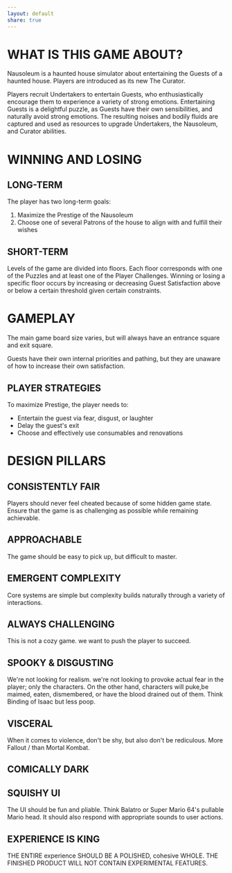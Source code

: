 ```yaml
---
layout: default
share: true
---
```

  
# WHAT IS THIS GAME ABOUT?  
  
Nausoleum is a haunted house simulator about entertaining the Guests of a haunted house. Players are introduced as its new The Curator.  
  
Players recruit Undertakers to entertain Guests, who enthusiastically encourage them to experience a variety of strong emotions. Entertaining Guests is a delightful puzzle, as Guests have their own sensibilities, and naturally avoid strong emotions. The resulting noises and bodily fluids are captured and used as resources to upgrade Undertakers, the Nausoleum, and Curator abilities.  
  
# WINNING AND LOSING  
  
## LONG-TERM  
  
The player has two long-term goals:  
  
1. Maximize the Prestige of the Nausoleum  
2. Choose one of several Patrons of the house to align with and fulfill their wishes  
  
## SHORT-TERM  
  
Levels of the game are divided into floors. Each floor corresponds with one of the Puzzles and at least one of the Player Challenges. Winning or losing a specific floor occurs by increasing or decreasing Guest Satisfaction above or below a certain threshold given certain constraints.  
  
# GAMEPLAY  
  
The main game board size varies, but will always have an entrance square and exit square.  
  
Guests have their own internal priorities and pathing, but they are unaware of how to increase their own satisfaction.  
  
## PLAYER STRATEGIES  
  
To maximize Prestige, the player needs to:  
  
* Entertain the guest via fear, disgust, or laughter  
* Delay the guest's exit  
* Choose and effectively use consumables and renovations  
  
# DESIGN PILLARS  
  
## CONSISTENTLY FAIR  
  
Players should never feel cheated because of some hidden game state. Ensure that the game is as challenging as possible while remaining achievable.  
  
## APPROACHABLE  
  
The game should be easy to pick up, but difficult to master.  
  
## EMERGENT COMPLEXITY  
  
Core systems are simple but complexity builds naturally through a variety of interactions.  
  
## ALWAYS CHALLENGING  
  
This is not a cozy game. we want to push the player to succeed.  
  
## SPOOKY & DISGUSTING  
  
We're not looking for realism. we're not looking to provoke actual fear in the player; only the characters. On the other hand, characters will puke,be maimed, eaten, dismembered, or have the blood drained out of them. Think Binding of Isaac but less poop.  
  
## VISCERAL  
  
When it comes to violence, don't be shy, but also don't be rediculous. More Fallout / than Mortal Kombat.  
  
## COMICALLY DARK  
  
## SQUISHY UI  
  
The UI should be fun and pliable. Think Balatro or Super Mario 64's pullable Mario head. It should also respond with appropriate sounds to user actions.  
  
## EXPERIENCE IS KING  
  
THE ENTIRE experience SHOULD BE A POLISHED, cohesive WHOLE. THE FINISHED PRODUCT WILL NOT CONTAIN EXPERIMENTAL FEATURES.  
